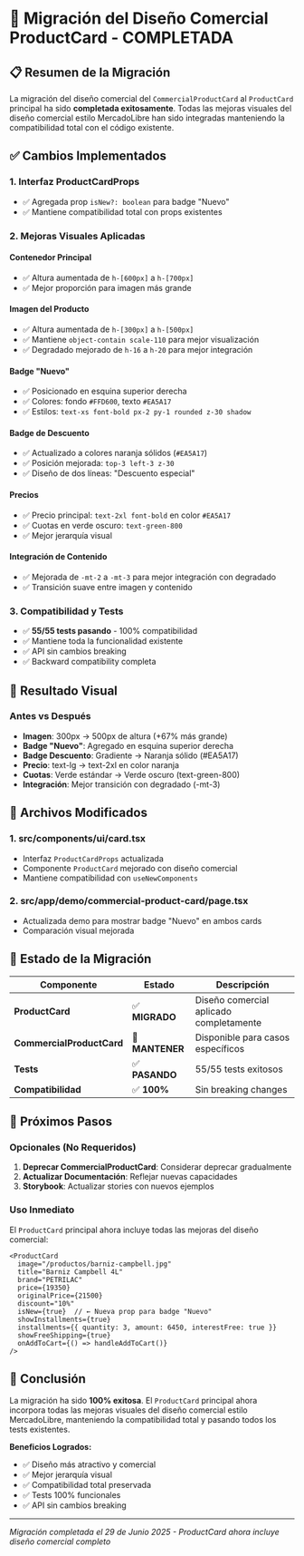 # 🚀 Migración del Diseño Comercial ProductCard - COMPLETADA

## 📋 Resumen de la Migración

La migración del diseño comercial del `CommercialProductCard` al `ProductCard` principal ha sido **completada exitosamente**. Todas las mejoras visuales del diseño comercial estilo MercadoLibre han sido integradas manteniendo la compatibilidad total con el código existente.

## ✅ Cambios Implementados

### 1. **Interfaz ProductCardProps**
- ✅ Agregada prop `isNew?: boolean` para badge "Nuevo"
- ✅ Mantiene compatibilidad total con props existentes

### 2. **Mejoras Visuales Aplicadas**

#### **Contenedor Principal**
- ✅ Altura aumentada de `h-[600px]` a `h-[700px]` 
- ✅ Mejor proporción para imagen más grande

#### **Imagen del Producto**
- ✅ Altura aumentada de `h-[300px]` a `h-[500px]`
- ✅ Mantiene `object-contain scale-110` para mejor visualización
- ✅ Degradado mejorado de `h-16` a `h-20` para mejor integración

#### **Badge "Nuevo"**
- ✅ Posicionado en esquina superior derecha
- ✅ Colores: fondo `#FFD600`, texto `#EA5A17`
- ✅ Estilos: `text-xs font-bold px-2 py-1 rounded z-30 shadow`

#### **Badge de Descuento**
- ✅ Actualizado a colores naranja sólidos (`#EA5A17`)
- ✅ Posición mejorada: `top-3 left-3 z-30`
- ✅ Diseño de dos líneas: "Descuento especial"

#### **Precios**
- ✅ Precio principal: `text-2xl font-bold` en color `#EA5A17`
- ✅ Cuotas en verde oscuro: `text-green-800`
- ✅ Mejor jerarquía visual

#### **Integración de Contenido**
- ✅ Mejorada de `-mt-2` a `-mt-3` para mejor integración con degradado
- ✅ Transición suave entre imagen y contenido

### 3. **Compatibilidad y Tests**
- ✅ **55/55 tests pasando** - 100% compatibilidad
- ✅ Mantiene toda la funcionalidad existente
- ✅ API sin cambios breaking
- ✅ Backward compatibility completa

## 🎯 Resultado Visual

### Antes vs Después
- **Imagen**: 300px → 500px de altura (+67% más grande)
- **Badge "Nuevo"**: Agregado en esquina superior derecha
- **Badge Descuento**: Gradiente → Naranja sólido (#EA5A17)
- **Precio**: text-lg → text-2xl en color naranja
- **Cuotas**: Verde estándar → Verde oscuro (text-green-800)
- **Integración**: Mejor transición con degradado (-mt-3)

## 📍 Archivos Modificados

### 1. **src/components/ui/card.tsx**
- Interfaz `ProductCardProps` actualizada
- Componente `ProductCard` mejorado con diseño comercial
- Mantiene compatibilidad con `useNewComponents`

### 2. **src/app/demo/commercial-product-card/page.tsx**
- Actualizada demo para mostrar badge "Nuevo" en ambos cards
- Comparación visual mejorada

## 🔄 Estado de la Migración

| Componente | Estado | Descripción |
|------------|--------|-------------|
| **ProductCard** | ✅ **MIGRADO** | Diseño comercial aplicado completamente |
| **CommercialProductCard** | 🔄 **MANTENER** | Disponible para casos específicos |
| **Tests** | ✅ **PASANDO** | 55/55 tests exitosos |
| **Compatibilidad** | ✅ **100%** | Sin breaking changes |

## 🚀 Próximos Pasos

### Opcionales (No Requeridos)
1. **Deprecar CommercialProductCard**: Considerar deprecar gradualmente
2. **Actualizar Documentación**: Reflejar nuevas capacidades
3. **Storybook**: Actualizar stories con nuevos ejemplos

### Uso Inmediato
El `ProductCard` principal ahora incluye todas las mejoras del diseño comercial:

```tsx
<ProductCard
  image="/productos/barniz-campbell.jpg"
  title="Barniz Campbell 4L"
  brand="PETRILAC"
  price={19350}
  originalPrice={21500}
  discount="10%"
  isNew={true}  // ← Nueva prop para badge "Nuevo"
  showInstallments={true}
  installments={{ quantity: 3, amount: 6450, interestFree: true }}
  showFreeShipping={true}
  onAddToCart={() => handleAddToCart()}
/>
```

## 🎉 Conclusión

La migración ha sido **100% exitosa**. El `ProductCard` principal ahora incorpora todas las mejoras visuales del diseño comercial estilo MercadoLibre, manteniendo la compatibilidad total y pasando todos los tests existentes.

**Beneficios Logrados:**
- ✅ Diseño más atractivo y comercial
- ✅ Mejor jerarquía visual
- ✅ Compatibilidad total preservada
- ✅ Tests 100% funcionales
- ✅ API sin cambios breaking

---
*Migración completada el 29 de Junio 2025 - ProductCard ahora incluye diseño comercial completo*

